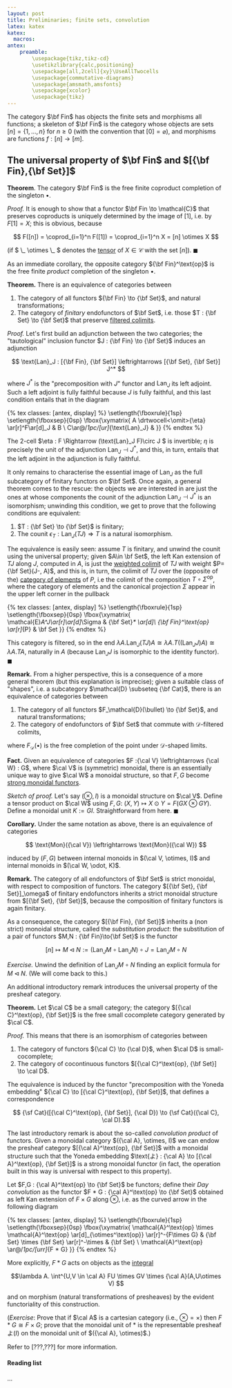 ```yaml
---
layout: post
title: Preliminaries; finite sets, convolution
latex: katex
katex:
  macros:
antex:
    preamble:
        \usepackage{tikz,tikz-cd}
        \usetikzlibrary{calc,positioning}
        \usepackage[all,2cell]{xy}\UseAllTwocells
        \usepackage{commutative-diagrams}
        \usepackage{amsmath,amsfonts}
        \usepackage{xcolor}
        \usepackage{tikz}
---
```



The category $\bf Fin$ has objects the finite sets and morphisms all functions; a skeleton of $\bf Fin$ is the category whose objects are sets $[n]=\{1,\dots,n\}$ for $n\ge 0$ (with the convention that $[0]=\varnothing$), and morphisms are functions $f : [n] \to [m]$.

## The universal property of $\bf Fin$ and $[{\bf Fin},{\bf Set}]$

**Theorem**. The category $\bf Fin$ is the free finite coproduct completion of the singleton $\bullet$.

*Proof.* It is enough to show that a functor $\bf Fin \to \mathcal{C}$ that preserves coproducts is uniquely determined by the image of $[1]$, i.e. by $F[1]=X$; this is obvious, because

$$ F([n]) = \coprod_{i=1}^n F([1]) = \coprod_{i=1}^n X = [n] \otimes X $$

(if $ \\_ \otimes \\_ $ denotes the [tensor]() of $X\in\mathcal{C}$ with the set $[n]$). $\blacksquare$

As an immediate corollary, the opposite category ${\bf Fin}^\text{op}$ is the free finite *product* completion of the singleton $\bullet$.

**Theorem.** There is an equivalence of categories between

1. The category of all functors ${\bf Fin} \to {\bf Set}$, and natural transformations;
2. The category of *finitary* endofunctors of $\bf Set$, i.e. those $T : {\bf Set} \to {\bf Set}$ that preserve [filtered colimits]().

*Proof.* Let's first build an adjunction between the two categories; the "tautological" inclusion functor $J : {\bf Fin} \to {\bf Set}$ induces an adjunction

$$ \text{Lan}_J : [{\bf Fin}, {\bf Set}] \leftrightarrows [{\bf Set}, {\bf Set}] J^* $$

where $J^*$ is the "precomposition with $J$" functor and $\text{Lan}_J$ its left adjoint. Such a left adjoint is fully faithful because $J$ is fully faithful, and this last condition entails that in the diagram

{% tex classes: [antex, display] %}
\setlength{\fboxrule}{1sp}
\setlength{\fboxsep}{0sp}
\fbox{\xymatrix{
  A \drtwocell<\omit>{\eta} \ar[r]^F\ar[d]_J & B \\
  C\ar@/_1pc/[ur]_{\text{Lan}_J} &
}}
{% endtex %}

The 2-cell $\eta : F \Rightarrow (\text{Lan}_J F)\circ J $ is invertible; $\eta$ is precisely the unit of the adjunction $\text{Lan}_J \dashv J^*$, and this, in turn, entails that the left adjoint in the adjunction is fully faithful.

It only remains to characterise the essential image of $\text{Lan}_J$ as the full subcategory of finitary functors on $\bf Set$. Once again, a general theorem comes to the rescue: the objects we are interested in are just the ones at whose components the counit of the adjunction $\text{Lan}_J \dashv J^*$ is an isomorphism; unwinding this condition, we get to prove that the following conditions are equivalent:

1. $T : {\bf Set} \to {\bf Set}$ is finitary;
2. The counit $\epsilon_T : \text{Lan}_J(TJ) \Rightarrow T$ is a natural isomorphism.

The equivalence is easily seen: assume $T$ is finitary, and unwind the counit using the universal property; given $A\in \bf Set$, the left Kan extension of $TJ$ along $J$, computed in $A$, is just the [weighted colimit]() of $TJ$ with weight $P={\bf Set}(J-, A)$, and this is, in turn, the colimit of $TJ$ over the (opposite of the) [category of elements]() of $P$, i.e the colimit of the composition $T \circ \Sigma^\text{op}$, where the category of elements and the canonical projection $\Sigma$ appear in the upper left corner in the pullback

{% tex classes: [antex, display] %}
\setlength{\fboxrule}{1sp}
\setlength{\fboxsep}{0sp}
\fbox{\xymatrix{
  \mathcal{E}_A^J\ar[r]\ar[d]_\Sigma & {\bf Set}_* \ar[d]\\
  {\bf Fin}^\text{op} \ar[r]_{P} & \bf Set
}}
{% endtex %}

This category is filtered, so in the end $\lambda A.\text{Lan}_J(TJ)A\cong \lambda A.T((\text{Lan}_J J)A)\cong \lambda A.TA$, naturally in $A$ (because $\text{Lan}_JJ$ is isomorphic to the identity functor). $\blacksquare$

**Remark.** From a higher perspective, this is a consequence of a more general theorem (but this explanation is imprecise); given a suitable class of "shapes", i.e. a subcategory $\mathcal{D} \subseteq {\bf Cat}$, there is an equivalence of categories between

1. The category of all functors $F_\mathcal{D}(\bullet) \to {\bf Set}$, and natural transformations;
2. The category of endofunctors of $\bf Set$ that commute with $\mathcal{D}$-filtered colimits,

where $F_\mathcal{D}(\bullet)$ is the free completion of the point under $\mathcal{D}$-shaped limits.

**Fact.** Given an equivalence of categories $F :{\cal V} \leftrightarrows {\cal W} : G$, where $\cal V$ is (symmetric) monoidal, there is an essentially unique way to give $\cal W$ a monoidal structure, so that $F,G$ become [strong monoidal functors]().

*Sketch of proof.* Let's say $(\otimes, I)$ is a monoidal structure on $\cal V$. Define a tensor product on $\cal W$ using $F,G$: $(X,Y)\mapsto X\odot Y= F(GX \otimes GY)$. Define a monoidal unit $K:= GI$. Straightforward from here. $\blacksquare$

**Corollary.** Under the same notation as above, there is an equivalence of categories

$$ \text{Mon}({\cal V}) \leftrightarrows \text{Mon}({\cal W}) $$

induced by $(F,G)$ between internal monoids in $(\cal V, \otimes, I)$ and internal monoids in $(\cal W, \odot, K)$.

**Remark.** The category of all endofunctors of $\bf Set$ is strict monoidal, with respect to composition of functors. The category $[{\bf Set}, {\bf Set}]_\omega$ of finitary endofunctors inherits a strict monoidal structure from $[{\bf Set}, {\bf Set}]$, because the composition of finitary functors is again finitary.

As a consequence, the category $[{\bf Fin}, {\bf Set}]$ inherits a (non strict) monoidal structure, called the *substitution product*: the substitution of a pair of functors $M,N : {\bf Fin}\to{\bf Set}$ is the functor

$$ [n] \mapsto M \triangleleft N := (\text{Lan}_J M \circ \text{Lan}_J N) \circ J = \text{Lan}_J M \circ N$$

*Exercise.* Unwind the definition of $\text{Lan}_J M \circ N$ finding an explicit formula for $M\triangleleft N$. (We will come back to this.)

An additional introductory remark introduces the universal property of the presheaf category.

**Theorem.** Let $\cal C$ be a small category; the category $[{\cal C}^\text{op}, {\bf Set}]$ is the free small cocomplete category generated by $\cal C$.

*Proof.* This means that there is an isomorphism of categories between

1. The category of functors ${\cal C} \to {\cal D}$, when $\cal D$ is small-cocomplete;
2. The category of cocontinuous functors $[{\cal C}^\text{op}, {\bf Set}] \to \cal D$.

The equivalence is induced by the functor "precomposition with the Yoneda embedding" ${\cal C} \to [{\cal C}^\text{op}, {\bf Set}]$, that defines a correspondence

$$ {\sf Cat}([{\cal C}^\text{op}, {\bf Set}], {\cal D}) \to {\sf Cat}({\cal C}, \cal D).$$

The last introductory remark is about the so-called *convolution product* of functors. Given a monoidal category $({\cal A}, \otimes, I)$ we can endow the presheaf category $[{\cal A}^\text{op}, {\bf Set}]$ with a monoidal structure such that the Yoneda embedding $\text{よ} : {\cal A} \to [{\cal A}^\text{op}, {\bf Set}]$ is a strong monoidal functor (in fact, the operation built in this way is universal with respect to this property).

Let $F,G : {\cal A}^\text{op} \to {\bf Set}$ be functors; define their *Day convolution* as the functor $F * G : {\cal A}^\text{op} \to {\bf Set}$ obtained as left Kan extension of $F\times G$ along $\otimes$, i.e. as the curved arrow in the following diagram

{% tex classes: [antex, display] %}
\setlength{\fboxrule}{1sp}
\setlength{\fboxsep}{0sp}
\fbox{\xymatrix{
  \mathcal{A}^\text{op} \times \mathcal{A}^\text{op} \ar[d]_{\otimes^\text{op}} \ar[r]^-{F\times G} & {\bf Set} \times {\bf Set} \ar[r]^-\times & {\bf Set} \\
  \mathcal{A}^\text{op} \ar@/_1pc/[urr]_{F * G}
}}
{% endtex %}

More explicitly, $F * G$ acts on objects as the [integral]()

$$\lambda A. \int^{U,V \in \cal A} FU \times GV \times {\cal A}(A,U\otimes V) $$

and on morphism (natural transformations of presheaves) by the evident functoriality of this construction.

(*Exercise*: Prove that if $\cal A$ is a cartesian category (i.e., $\otimes = \times$) then $F * G \cong F\times G$; prove that the monoidal unit of $*$ is the representable presheaf $\text{よ}(I)$ on the monoidal unit of $({\cal A}, \otimes)$.)

Refer to [???,???] for more information.

#### Reading list

...
